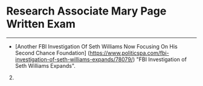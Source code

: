 # Research Associate Mary Page Written Exam
___
* [Another FBI Investigation Of Seth Williams Now Focusing On His Second Chance Foundation] (https://www.politicspa.com/fbi-investigation-of-seth-williams-expands/78079/) "FBI Investigation of Seth Williams Expands". <br>
2. 
